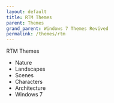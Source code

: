 ```yaml
---
layout: default
title: RTM Themes
parent: Themes
grand_parent: Windows 7 Themes Revived
permalink: /themes/rtm
---
```


RTM Themes

- Nature
- Landscapes
- Scenes
- Characters
- Architecture
- Windows 7

